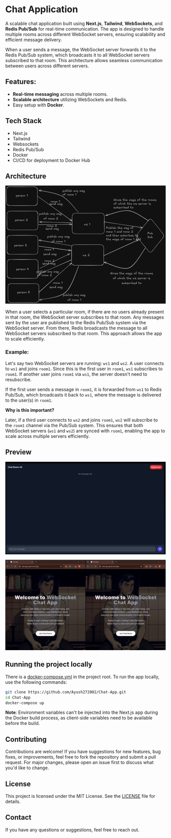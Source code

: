 # Chat Application

A scalable chat application built using **Next.js**, **Tailwind**, **WebSockets**, and **Redis Pub/Sub** for real-time communication. The app is designed to handle multiple rooms across different WebSocket servers, ensuring scalability and efficient message delivery.

When a user sends a message, the WebSocket server forwards it to the Redis Pub/Sub system, which broadcasts it to all WebSocket servers subscribed to that room. This architecture allows seamless communication between users across different servers.

## Features:
- **Real-time messaging** across multiple rooms.
- **Scalable architecture** utilizing WebSockets and Redis.
- Easy setup with **Docker**.

## Tech Stack

- Next.js
- Tailwind
- Websockets
- Redis Pub/Sub
- Docker
- CI/CD for deployment to Docker Hub

## Architecture

![workflow](images/workflow.png)

When a user selects a particular room, if there are no users already present in that room, the WebSocket server subscribes to that room. Any messages sent by the user are published to the Redis Pub/Sub system via the WebSocket server. From there, Redis broadcasts the message to all WebSocket servers subscribed to that room. This approach allows the app to scale efficiently.

### Example:
Let's say two WebSocket servers are running: `ws1` and `ws2`. A user connects to `ws1` and joins `room1`. Since this is the first user in `room1`, `ws1` subscribes to `room1`. If another user joins `room1` via `ws1`, the server doesn't need to resubscribe.

If the first user sends a message in `room1`, it is forwarded from `ws1` to Redis Pub/Sub, which broadcasts it back to `ws1`, where the message is delivered to the user(s) in `room1`.

**Why is this important?**

Later, if a third user connects to `ws2` and joins `room1`, `ws2` will subscribe to the `room1` channel via the Pub/Sub system. This ensures that both WebSocket servers (`ws1` and `ws2`) are synced with `room1`, enabling the app to scale across multiple servers efficiently.

## Preview

![chatroom](images/chatroom.png)

<p align="center">
  <img src="images/preview.gif" />
</p>

## Running the project locally

There is a [docker-compose.yml](./docker-compose.yml) in the project root. To run the app locally, use the following commands:

```bash
git clone https://github.com/Ayush272002/Chat-App.git
cd Chat-App
docker-compose up
```

**Note**: Environment variables can't be injected into the Next.js app during the Docker build process, as client-side variables need to be available before the build.

## Contributing

Contributions are welcome! If you have suggestions for new features, bug fixes, or improvements, feel free to fork the repository and submit a pull request. For major changes, please open an issue first to discuss what you'd like to change.

## License

This project is licensed under the MIT License. See the [LICENSE](LICENSE) file for details.

## Contact

If you have any questions or suggestions, feel free to reach out.